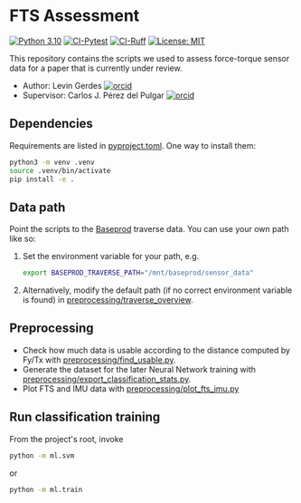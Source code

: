 # FTS Assessment

[![Python 3.10](https://img.shields.io/badge/Python-3.10-blue.svg)](https://www.python.org/downloads/release/python-3100/)
[![CI-Pytest](https://github.com/spaceuma/fts-assessment/actions/workflows/pytest.yml/badge.svg)](https://github.com/spaceuma/fts-assessment/actions/workflows/pytest.yml)
[![CI-Ruff](https://github.com/spaceuma/fts-assessment/actions/workflows/ruff.yml/badge.svg)](https://github.com/spaceuma/fts-assessment/actions/workflows/ruff.yml)
[![License: MIT](https://img.shields.io/badge/License-MIT-yellow.svg)](LICENSE)

This repository contains the scripts we used to assess force-torque sensor data
for a paper that is currently under review.

- Author: Levin Gerdes [![orcid](https://orcid.org/sites/default/files/images/orcid_16x16.png)](https://orcid.org/0000-0001-7648-8928)
- Supervisor: Carlos J. Pérez del Pulgar [![orcid](https://orcid.org/sites/default/files/images/orcid_16x16.png)](https://orcid.org/0000-0001-5819-8310)

## Dependencies

Requirements are listed in [pyproject.toml](pyproject.toml).
One way to install them:

```bash
python3 -m venv .venv
source .venv/bin/activate
pip install -e .
```

## Data path

Point the scripts to the [Baseprod](https://doi.org/10.1038/s41597-024-03881-1) traverse data. You can use your own path like so:

1. Set the environment variable for your path, e.g.

    ```bash
    export BASEPROD_TRAVERSE_PATH="/mnt/baseprod/sensor_data"
    ```

2. Alternatively, modify the default path (if no correct environment variable is found) in
[preprocessing/traverse_overview](preprocessing/traverse_overview.py).

## Preprocessing

- Check how much data is usable according to the distance computed by Fy/Tx with [preprocessing/find_usable.py](preprocessing/find_usable.py).
- Generate the dataset for the later Neural Network training with [preprocessing/export_classification_stats.py](preprocessing/export_classification_stats.py).
- Plot FTS and IMU data with [preprocessing/plot_fts_imu.py](preprocessing/plot_fts_imu.py)

## Run classification training

From the project's root, invoke

```bash
python -m ml.svm
```

or

```bash
python -m ml.train
```
